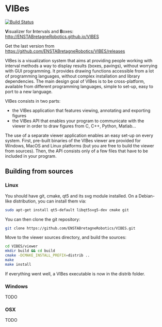 VIBes
=====

[![Build Status](https://travis-ci.org/ENSTABretagneRobotics/VIBES.png)](https://travis-ci.org/ENSTABretagneRobotics/VIBES)

**V**isualizer for **I**ntervals and **B**oxes: http://ENSTABretagneRobotics.github.io/VIBES

Get the last version from https://github.com/ENSTABretagneRobotics/VIBES/releases

VIBes is a visualization system that aims at providing people working with interval methods a way to display results (boxes, pavings), without worrying with GUI programming. It provides drawing functions accessible from a lot of programming languages, without complex installation and library dependencies.
The main design goal of VIBes is to be cross-platform, available from different programming languages, simple to set-up, easy to port to a new language.

VIBes consists in two parts:
- the VIBes application that features viewing, annotating and exporting figures
- the VIBes API that enables your program to communicate with the viewer in order to draw figures from C, C++, Python, Matlab...

The use of a separate viewer application enables an easy set-up on every system. First, pre-built binaries of the VIBes viewer are provided for Windows, MacOS and Linux platforms (but you are free to build the viewer from sources). Then, the API consists only of a few files that have to be included in your program.

## Building from sources
### Linux
You should have git, cmake, qt5 and its svg module installed. On a Debian-like distribution, you can install them via:
```bash
sudo apt-get install qt5-default libqt5svg5-dev cmake git
```
You can then clone the git repository:
```bash
git clone https://github.com/ENSTABretagneRobotics/VIBES.git
```
Move to the viewer sources directory, and build the sources:
```bash
cd VIBES/viewer
mkdir build && cd build
cmake -DCMAKE_INSTALL_PREFIX=distrib ..
make
make install
```
If everything went well, a VIBes executable is now in the distrib folder.

### Windows
TODO

### OSX
TODO
